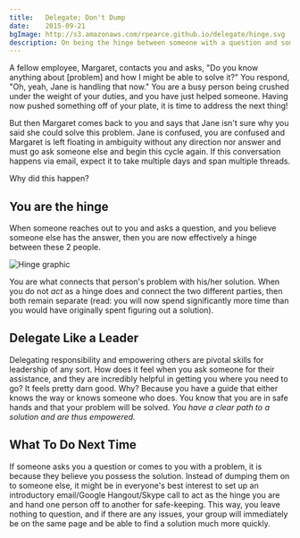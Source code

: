 ```yaml
---
title:   Delegate; Don't Dump
date:    2015-09-21
bgImage: http://s3.amazonaws.com/rpearce.github.io/delegate/hinge.svg
description: On being the hinge between someone with a question and someone else with a solution.
---
```


A fellow employee, Margaret, contacts you and asks, &quot;Do you know anything about [problem] and how I might be able to solve it?&quot; You respond, &quot;Oh, yeah, Jane is handling that now.&quot; You are a busy person being crushed under the weight of your duties, and you have just helped someone. Having now pushed something off of your plate, it is time to address the next thing!

But then Margaret comes back to you and says that Jane isn't sure why you said she could solve this problem. Jane is confused, you are confused and Margaret is left floating in ambiguity without any direction nor answer and must go ask someone else and begin this cycle again. If this conversation happens via email, expect it to take multiple days and span multiple threads.

Why did this happen?

## You are the hinge
When someone reaches out to you and asks a question, and you believe someone else has the answer, then you are now effectively a hinge between these 2 people.

<img src="http://s3.amazonaws.com/rpearce.github.io/delegate/hinge.svg" alt="Hinge graphic" title="Hinge graphic" />

You are what connects that person's problem with his/her solution. When you do not _act_ as a hinge does and connect the two different parties, then both remain separate (read: you will now spend significantly more time than you would have originally spent figuring out a solution).

## Delegate Like a Leader
Delegating responsibility and empowering others are pivotal skills for leadership of any sort. How does it feel when you ask someone for their assistance, and they are incredibly helpful in getting you where you need to go? It feels pretty darn good. Why? Because you have a guide that either knows the way or knows someone who does. You know that you are in safe hands and that your problem will be solved. _You have a clear path to a solution and are thus empowered._

## What To Do Next Time
If someone asks you a question or comes to you with a problem, it is because they believe you possess the solution. Instead of dumping them on to someone else, it might be in everyone's best interest to set up an introductory email/Google Hangout/Skype call to act as the hinge you are and hand one person off to another for safe-keeping. This way, you leave nothing to question, and if there are any issues, your group will immediately be on the same page and be able to find a solution much more quickly.

